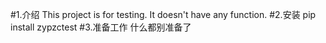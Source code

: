 #1.介绍
This project is for testing. It doesn't have any function.
#2.安装
pip install zypzctest
#3.准备工作
什么都别准备了